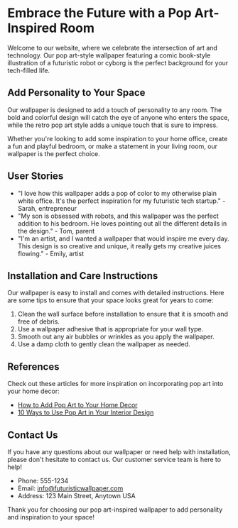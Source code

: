 <!--font:Alegreya-->

# Embrace the Future with a Pop Art-Inspired Room

Welcome to our website, where we celebrate the intersection of art and technology. Our pop art-style wallpaper featuring a comic book-style illustration of a futuristic robot or cyborg is the perfect background for your tech-filled life.

## Add Personality to Your Space

Our wallpaper is designed to add a touch of personality to any room. The bold and colorful design will catch the eye of anyone who enters the space, while the retro pop art style adds a unique touch that is sure to impress.

Whether you're looking to add some inspiration to your home office, create a fun and playful bedroom, or make a statement in your living room, our wallpaper is the perfect choice.

## User Stories

- "I love how this wallpaper adds a pop of color to my otherwise plain white office. It's the perfect inspiration for my futuristic tech startup." - Sarah, entrepreneur
- "My son is obsessed with robots, and this wallpaper was the perfect addition to his bedroom. He loves pointing out all the different details in the design." - Tom, parent
- "I'm an artist, and I wanted a wallpaper that would inspire me every day. This design is so creative and unique, it really gets my creative juices flowing." - Emily, artist

## Installation and Care Instructions

Our wallpaper is easy to install and comes with detailed instructions. Here are some tips to ensure that your space looks great for years to come:

1. Clean the wall surface before installation to ensure that it is smooth and free of debris.
2. Use a wallpaper adhesive that is appropriate for your wall type.
3. Smooth out any air bubbles or wrinkles as you apply the wallpaper.
4. Use a damp cloth to gently clean the wallpaper as needed.

## References

Check out these articles for more inspiration on incorporating pop art into your home decor:

- [How to Add Pop Art to Your Home Decor](#)
- [10 Ways to Use Pop Art in Your Interior Design](#)

## Contact Us

If you have any questions about our wallpaper or need help with installation, please don't hesitate to contact us. Our customer service team is here to help!

- Phone: 555-1234
- Email: info@futuristicwallpaper.com
- Address: 123 Main Street, Anytown USA

Thank you for choosing our pop art-inspired wallpaper to add personality and inspiration to your space!

<!--

Write me content for website with wallpaper which alt text is:

"A pop art-style wallpaper featuring a comic book-style illustration of a futuristic robot or cyborg."

The name/title of the page should not be 1:1 copy of the alt text but rather a real content of the website which is using this wallpaper.

- Use markdown format 
- Start with heading
- Heading should be short and concise
- The content should look like a real website 
- The website should not be about the wallpaper, wallpaper is just a related background
- Heading should be contain work "wallpaper" or "background"
- Include real sections like references, contact, user stories, etc. use things relevant to the page purpose.
- Feel free to use structure like headings, bullets, numbering, blockquotes, paragraphs, horizontal lines, etc.
- You can use formatting like bold or _italic_
- You can include UTF-8 emojis
- Links should be only #hash anchors (and you can refer to the document itself)
- Do not include images


---


Write me content for website with wallpaper which alt text is:

"A pop art-style wallpaper featuring a comic book-style illustration of a futuristic robot or cyborg."

The name/title of the page should not be 1:1 copy of the alt text but rather a real content of the website which is using this wallpaper.

- Use markdown format 
- Start with heading
- Heading should be short and concise
- The content should look like a real website 
- The website should not be about the wallpaper, wallpaper is just a related background
- Heading should be contain work "wallpaper" or "background"
- Include real sections like references, contact, user stories, etc. use things relevant to the page purpose.
- Feel free to use structure like headings, bullets, numbering, blockquotes, paragraphs, horizontal lines, etc.
- You can use formatting like bold or _italic_
- You can include UTF-8 emojis
- Links should be only #hash anchors (and you can refer to the document itself)
- Do not include images


---


# Futuristic Robot Wallpaper for Your Tech-Filled Life

Welcome to our website, where we celebrate the intersection of art and technology. Our pop art-style wallpaper featuring a comic book-style illustration of a futuristic robot or cyborg is the perfect background for your tech-filled life.

## About the Wallpaper

Our wallpaper features a bold and colorful design that will add a touch of personality to any room. The comic book-style illustration of a futuristic robot or cyborg is sure to catch the eye of anyone who enters the room. The pop art style adds a retro feel to the design while still maintaining a modern edge.

The wallpaper is made from high-quality materials that are easy to install and remove. It is perfect for adding a unique touch to your home office, bedroom, or living room.

## User Stories

- "I love how this wallpaper adds a pop of color to my otherwise plain white office. It's the perfect inspiration for my futuristic tech startup." - Sarah, entrepreneur
- "My son is obsessed with robots, and this wallpaper was the perfect addition to his bedroom. He loves pointing out all the different details in the design." - Tom, parent
- "I'm an artist, and I wanted a wallpaper that would inspire me every day. This design is so creative and unique, it really gets my creative juices flowing." - Emily, artist

## Installation and Care Instructions

Our wallpaper is easy to install and comes with detailed instructions. Here are some tips to ensure that your wallpaper looks great for years to come:

1. Clean the wall surface before installation to ensure that it is smooth and free of debris.
2. Use a wallpaper adhesive that is appropriate for your wall type.
3. Smooth out any air bubbles or wrinkles as you apply the wallpaper.
4. Use a damp cloth to gently clean the wallpaper as needed.

## References

Check out these articles for more inspiration on incorporating pop art into your home decor:

- [How to Add Pop Art to Your Home Decor](#)
- [10 Ways to Use Pop Art in Your Interior Design](#)

## Contact Us

If you have any questions about our wallpaper or need help with installation, please don't hesitate to contact us. Our customer service team is here to help!

- Phone: 555-1234
- Email: info@futuristicwallpaper.com
- Address: 123 Main Street, Anytown USA

Thank you for choosing our futuristic robot wallpaper for your tech-filled life!


---


Heading should not include word "wallpaper". The website should not be about the wallpaper itself, wallpaper is just a related background, rewrite whole content.


---


# Embrace the Future with a Pop Art-Inspired Room

Welcome to our website, where we celebrate the intersection of art and technology. Our pop art-style wallpaper featuring a comic book-style illustration of a futuristic robot or cyborg is the perfect background for your tech-filled life.

## Add Personality to Your Space

Our wallpaper is designed to add a touch of personality to any room. The bold and colorful design will catch the eye of anyone who enters the space, while the retro pop art style adds a unique touch that is sure to impress.

Whether you're looking to add some inspiration to your home office, create a fun and playful bedroom, or make a statement in your living room, our wallpaper is the perfect choice.

## User Stories

- "I love how this wallpaper adds a pop of color to my otherwise plain white office. It's the perfect inspiration for my futuristic tech startup." - Sarah, entrepreneur
- "My son is obsessed with robots, and this wallpaper was the perfect addition to his bedroom. He loves pointing out all the different details in the design." - Tom, parent
- "I'm an artist, and I wanted a wallpaper that would inspire me every day. This design is so creative and unique, it really gets my creative juices flowing." - Emily, artist

## Installation and Care Instructions

Our wallpaper is easy to install and comes with detailed instructions. Here are some tips to ensure that your space looks great for years to come:

1. Clean the wall surface before installation to ensure that it is smooth and free of debris.
2. Use a wallpaper adhesive that is appropriate for your wall type.
3. Smooth out any air bubbles or wrinkles as you apply the wallpaper.
4. Use a damp cloth to gently clean the wallpaper as needed.

## References

Check out these articles for more inspiration on incorporating pop art into your home decor:

- [How to Add Pop Art to Your Home Decor](#)
- [10 Ways to Use Pop Art in Your Interior Design](#)

## Contact Us

If you have any questions about our wallpaper or need help with installation, please don't hesitate to contact us. Our customer service team is here to help!

- Phone: 555-1234
- Email: info@futuristicwallpaper.com
- Address: 123 Main Street, Anytown USA

Thank you for choosing our pop art-inspired wallpaper to add personality and inspiration to your space!

-->
